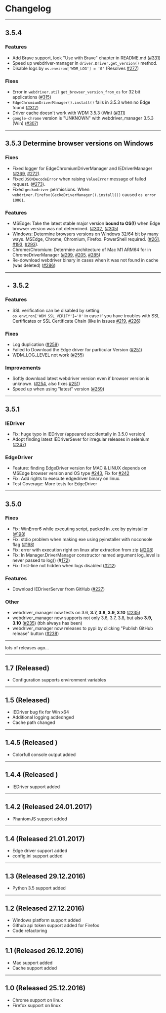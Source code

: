 # Changelog

---
## 3.5.4 
### Features
- Add Brave support, look "Use with Brave" chapter in README.md ([#331](https://github.com/SergeyPirogov/webdriver_manager/issues/331))
- Speed up webdriver-manager in `driver.Driver.get_version()` method.
- Disable logs by `os.environ['WDM_LOG'] = '0'` (Resolves [#277](https://github.com/SergeyPirogov/webdriver_manager/issues/277))
### Fixes
- Error in `webdriver.util` `get_browser_version_from_os` for 32 bit applications ([#315](https://github.com/SergeyPirogov/webdriver_manager/issues/315))
- `EdgeChromiumDriverManager().install()` fails in 3.5.3 when no Edge found ([#312](https://github.com/SergeyPirogov/webdriver_manager/issues/312))
- Driver cache doesn't work with WDM 3.5.3 (Win) ([#311](https://github.com/SergeyPirogov/webdriver_manager/issues/311))
- `google-chrome` version is "UNKNOWN" with webdriver_manager 3.5.3 (Win) ([#307](https://github.com/SergeyPirogov/webdriver_manager/issues/307))
---
## 3.5.3 Determine browser versions on Windows
### Fixes
- Fixed logger for EdgeChromiumDriverManager and IEDriverManager ([#269](https://github.com/SergeyPirogov/webdriver_manager/issues/269), [#272](https://github.com/SergeyPirogov/webdriver_manager/issues/272)).
- Fixed `JSONDecodeError` when raising `ValueError` message of failed request. ([#273](https://github.com/SergeyPirogov/webdriver_manager/issues/273)).
- Fixed `geckodriver` permissions. When `webdriver.Firefox(GeckoDriverManager().install())` caused `os error 10061`.
### Features
- MSEdge: Take the latest stable major version **bound to OS(!)** when Edge browser version was not determined. ([#302](https://github.com/SergeyPirogov/webdriver_manager/issues/302), ([#305](https://github.com/SergeyPirogov/webdriver_manager/issues/305))
- Windows: Determine browsers versions on Windows 32/64 bit by many ways. MSEdge, Chrome, Chromium, Firefox. PowerShell required. ([#261](https://github.com/SergeyPirogov/webdriver_manager/issues/261), [#193](https://github.com/SergeyPirogov/webdriver_manager/issues/193), [#293](https://github.com/SergeyPirogov/webdriver_manager/issues/293)).
- Chrome/Chromium: Determine architecture of Mac M1 ARM64 for in ChromeDriverManager ([#299](https://github.com/SergeyPirogov/webdriver_manager/issues/299), [#205](https://github.com/SergeyPirogov/webdriver_manager/issues/205), [#285](https://github.com/SergeyPirogov/webdriver_manager/issues/285))
- Re-download webdriver binary in cases when it was not found in cache (was deleted) ([#286](https://github.com/SergeyPirogov/webdriver_manager/issues/286))
---
- ## 3.5.2
### Features
- SSL verification can be disabled by setting `os.environ['WDM_SSL_VERIFY']='0'` in case if you have troubles with SSL Certificates or SSL Certificate Chain (like in issues
  [#219](https://github.com/SergeyPirogov/webdriver_manager/issues/219), [#226](https://github.com/SergeyPirogov/webdriver_manager/issues/226))
### Fixes
- Log duplication ([#259](https://github.com/SergeyPirogov/webdriver_manager/issues/259))
- Failed to Download the Edge driver for particular Version ([#251](https://github.com/SergeyPirogov/webdriver_manager/issues/251))
- WDM_LOG_LEVEL not work ([#255](https://github.com/SergeyPirogov/webdriver_manager/issues/255))
### Improvements
- Softly download latest webdriver version even if browser version is unknown. ([#254](https://github.com/SergeyPirogov/webdriver_manager/issues/254), also fixes [#251](https://github.com/SergeyPirogov/webdriver_manager/issues/251))
- Speed up when using "latest" version ([#259](https://github.com/SergeyPirogov/webdriver_manager/issues/259))
---
## 3.5.1
### IEDriver
- Fix: huge typo in IEDriver (appeared accidentally in 3.5.0 version)
- Adopt finding latest IEDriverSever for irregular releases in selenium ([#247](https://github.com/SergeyPirogov/webdriver_manager/issues/247))
### EdgeDriver
- Feature: finding EdgeDriver version for MAC & LINUX depends on MSEdge browser version and OS type [#243](https://github.com/SergeyPirogov/webdriver_manager/issues/243), Fix for [#242](https://github.com/SergeyPirogov/webdriver_manager/issues/242)
- Fix: Add rights to execute edgedriver binary on linux.
- Test Coverage: More tests for EdgeDriver

---
## 3.5.0
### Fixes
- Fix: WinError6 while executing script, packed in .exe by pyinstaller ([#198](https://github.com/SergeyPirogov/webdriver_manager/issues/198))
- Fix: stdio problem when making exe using pyinstaller with noconsole flag ([#198](https://github.com/SergeyPirogov/webdriver_manager/issues/198))
- Fix: error with execution right on linux afer extraction from zip ([#208](https://github.com/SergeyPirogov/webdriver_manager/issues/208))
- Fix: In Manager.DriverManager constructor named argument log_level is never passed to log() (#[172](https://github.com/SergeyPirogov/webdriver_manager/issues/172))
- Fix: first-line not hidden when logs disabled ([#212](https://github.com/SergeyPirogov/webdriver_manager/issues/212))

### Features
- Download IEDriverServer from GitHub ([#227](https://github.com/SergeyPirogov/webdriver_manager/issues/227))

### Other
- webdriver_manager now tests on 3.6, **3.7, 3.8, 3.9, 3.10** ([#235](https://github.com/SergeyPirogov/webdriver_manager/issues/235))
- webdriver_manager now supports not only 3.6, 3.7, 3.8, but also **3.9, 3.10** ([#235](https://github.com/SergeyPirogov/webdriver_manager/issues/235)) (tbh always has been)
- webdriver_manager now releases to pypi by clicking "Publish GitHub release" button ([#238](https://github.com/SergeyPirogov/webdriver_manager/issues/238))
---

lots of releases ago...

---

## 1.7 (Released)
* Configuration supports environment variables
---
## 1.5 (Released)
* IEDriver bug fix for Win x64
* Additional logging addednged
* Cache path changed
---
## 1.4.5 (Released )
* Colorfull console output added
---
## 1.4.4 (Released )
* IEDriver support added
---
## 1.4.2 (Released 24.01.2017)
* PhantomJS support added
---
## 1.4 (Released 21.01.2017)
* Edge driver support added
* config.ini support added
---
## 1.3 (Released 29.12.2016)
* Python 3.5 support added
---
## 1.2 (Released 27.12.2016)
* Windows platform support added
* Github api token support added for Firefox
* Code refactoring
---
## 1.1 (Released 26.12.2016)
* Mac support added
* Cache support added
---
## 1.0 (Released 25.12.2016)
* Chrome support on linux
* Firefox support on linux
